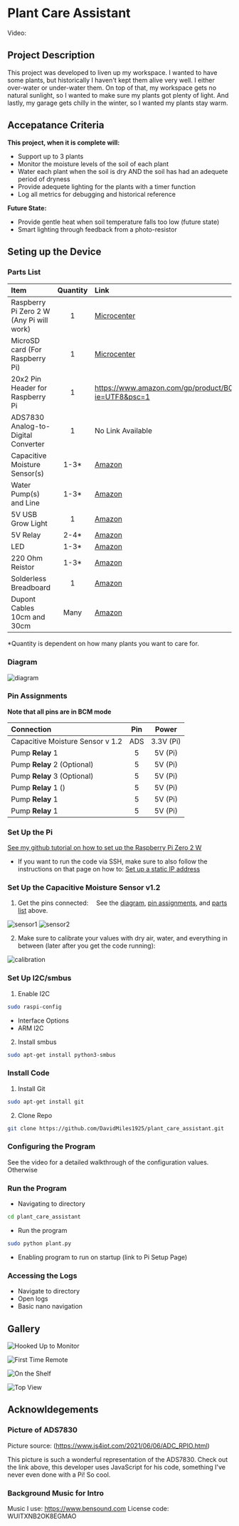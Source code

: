 # Plant Care Assistant

Video:

## Project Description

This project was developed to liven up my workspace. I wanted to have some plants, but historically I haven't kept them alive very well. I either over-water or under-water them. On top of that, my workspace gets no natural sunlight, so I wanted to make sure my plants got plenty of light. And lastly, my garage gets chilly in the winter, so I wanted my plants stay warm.

## Accepatance Criteria

**This project, when it is complete will:**

- Support up to 3 plants
- Monitor the moisture levels of the soil of each plant
- Water each plant when the soil is dry AND the soil has had an adequete period of dryness
- Provide adequete lighting for the plants with a timer function
- Log all metrics for debugging and historical reference

**Future State:**

- Provide gentle heat when soil temperature falls too low (future state)
- Smart lighting through feedback from a photo-resistor

## Seting up the Device

### Parts List

| Item                                     | Quantity | Link                                                                                                                                |
| :--------------------------------------- | :------: | :---------------------------------------------------------------------------------------------------------------------------------- |
| Raspberry Pi Zero 2 W (Any Pi will work) |    1     | [Microcenter](https://www.microcenter.com/product/643085/raspberry-pi-zero-2-w)                                                     |
| MicroSD card (For Raspberry Pi)          |    1     | [Microcenter](https://www.microcenter.com/product/658767/micro-center-64gb-ultra-microsdxc-class-10-flash-memory-card-with-adapter) |
| 20x2 Pin Header for Raspberry Pi         |    1     | https://www.amazon.com/gp/product/B083DYVWDN/ref=ppx_yo_dt_b_search_asin_title?ie=UTF8&psc=1                                        |
| ADS7830 Analog-to-Digital Converter      |    1     | No Link Available                                                                                                                   |
| Capacitive Moisture Sensor(s)            |  1-3\*   | [Amazon](https://www.amazon.com/gp/product/B07SYBSHGX/ref=ppx_yo_dt_b_search_asin_title?ie=UTF8&psc=1)                              |
| Water Pump(s) and Line                   |  1-3\*   | [Amazon](https://www.amazon.com/gp/product/B07TMW5CDM/ref=ppx_yo_dt_b_search_asin_title?ie=UTF8&psc=1)                              |
| 5V USB Grow Light                        |    1     | [Amazon](https://www.amazon.com/gp/product/B0BXKWMTPF/ref=ppx_yo_dt_b_search_asin_title?ie=UTF8&psc=1)                              |
| 5V Relay                                 |  2-4\*   | [Amazon](https://www.amazon.com/gp/product/B09SLS3QT1/ref=ppx_yo_dt_b_search_asin_title?ie=UTF8&psc=1)                              |
| LED                                      |  1-3\*   | [Amazon](https://www.amazon.com/gp/product/B07QXR5MZB/ref=ppx_yo_dt_b_search_asin_title?ie=UTF8&psc=1)                              |
| 220 Ohm Reistor                          |  1-3\*   | [Amazon](https://www.amazon.com/gp/product/B07ZX2CB6B/ref=ppx_yo_dt_b_search_asin_title?ie=UTF8&psc=1)                              |
| Solderless Breadboard                    |    1     | [Amazon](https://www.amazon.com/gp/product/B07PBFPJC6/ref=ppx_yo_dt_b_search_asin_title?ie=UTF8&psc=1)                              |
| Dupont Cables 10cm and 30cm              |   Many   | [Amazon](https://www.amazon.com/gp/product/B01EV70C78/ref=ppx_yo_dt_b_search_asin_title?ie=UTF8&psc=1)                              |

\*Quantity is dependent on how many plants you want to care for.

### Diagram

<img src="./readme_media/diagram.png" size="width: 500px" alt="diagram">

### Pin Assignments

**Note that all pins are in BCM mode**

| Connection                       | Pin |   Power   |
| :------------------------------- | :-: | :-------: |
| Capacitive Moisture Sensor v 1.2 | ADS | 3.3V (Pi) |
| Pump **Relay** 1                 |  5  |  5V (Pi)  |
| Pump **Relay** 2 (Optional)      |  5  |  5V (Pi)  |
| Pump **Relay** 3 (Optional)      |  5  |  5V (Pi)  |
| Pump **Relay** 1 ()              |  5  |  5V (Pi)  |
| Pump **Relay** 1                 |  5  |  5V (Pi)  |
| Pump **Relay** 1                 |  5  |  5V (Pi)  |

### Set Up the Pi

[See my github tutorial on how to set up the Raspberry Pi Zero 2 W](https://github.com/DavidMiles1925/pi_zero_setup)

- If you want to run the code via SSH, make sure to also follow the instructions on that page on how to:
  [Set up a static IP address](https://github.com/DavidMiles1925/pi_zero_setup?tab=readme-ov-file#configure-static-ip-address)

### Set Up the Capacitive Moisture Sensor v1.2

1. Get the pins connected:
   &emsp;See the [diagram](#diagram), [pin assignments](#pin-assignments), and [parts list](#parts-list) above.

<img src="./readme_media/sensor1.jpg" size="width: 300px" alt="sensor1">
<img src="./readme_media/sensor2.jpg" size="width: 300px" alt="sensor2">

2. Make sure to calibrate your values with dry air, water, and everything in between (later after you get the code running):

<img src="./readme_media/calibration.jpg" size="width: 300px" alt="calibration">

### Set Up I2C/smbus

1. Enable I2C

```bash
sudo raspi-config
```

- Interface Options
- ARM I2C

2. Install smbus

```bash
sudo apt-get install python3-smbus
```

### Install Code

1. Install Git

```bash
sudo apt-get install git
```

2. Clone Repo

```bash
git clone https://github.com/DavidMiles1925/plant_care_assistant.git
```

### Configuring the Program

See the video for a detailed walkthrough of the configuration values. Otherwise

### Run the Program

- Navigating to directory

```bash
cd plant_care_assistant
```

- Run the program

```bash
sudo python plant.py
```

- Enabling program to run on startup (link to Pi Setup Page)

### Accessing the Logs

- Navigate to directory
- Open logs
- Basic nano navigation

## Gallery

![Hooked Up to Monitor](./readme_media/hooked_to_monitor.png)

![First Time Remote](./readme_media/first_time_remote.jpg)

![On the Shelf](./readme_media/on_the_shelf.jpg)

![Top View](./readme_media/top_view.jpg)

## Acknowldegements

### Picture of ADS7830

Picture source: (https://www.js4iot.com/2021/06/06/ADC_RPIO.html)

This picture is such a wonderful representation of the ADS7830. Check out the link above, this developer uses JavaScript for his code, something I've never even done with a Pi! So cool.

### Background Music for Intro

Music I use: https://www.bensound.com
License code: WUITXNB2OK8EGMAO
